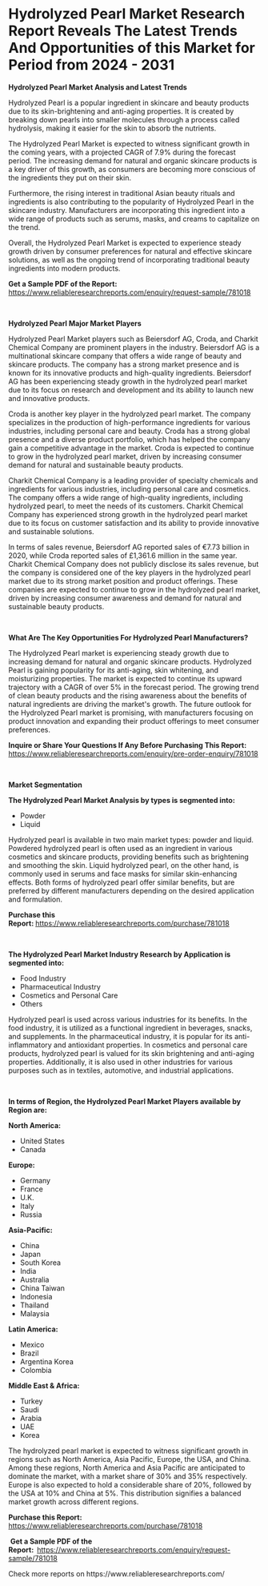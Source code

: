 <p><h1>Hydrolyzed Pearl Market Research Report Reveals The Latest Trends And Opportunities of this Market for Period from 2024 - 2031</h1></p><p><strong>Hydrolyzed Pearl Market Analysis and Latest Trends</strong></p>
<p><p>Hydrolyzed Pearl is a popular ingredient in skincare and beauty products due to its skin-brightening and anti-aging properties. It is created by breaking down pearls into smaller molecules through a process called hydrolysis, making it easier for the skin to absorb the nutrients.</p><p>The Hydrolyzed Pearl Market is expected to witness significant growth in the coming years, with a projected CAGR of 7.9% during the forecast period. The increasing demand for natural and organic skincare products is a key driver of this growth, as consumers are becoming more conscious of the ingredients they put on their skin.</p><p>Furthermore, the rising interest in traditional Asian beauty rituals and ingredients is also contributing to the popularity of Hydrolyzed Pearl in the skincare industry. Manufacturers are incorporating this ingredient into a wide range of products such as serums, masks, and creams to capitalize on the trend.</p><p>Overall, the Hydrolyzed Pearl Market is expected to experience steady growth driven by consumer preferences for natural and effective skincare solutions, as well as the ongoing trend of incorporating traditional beauty ingredients into modern products.</p></p>
<p><strong>Get a Sample PDF of the Report:&nbsp;</strong> <a href="https://www.reliableresearchreports.com/enquiry/request-sample/781018">https://www.reliableresearchreports.com/enquiry/request-sample/781018</a></p>
<p>&nbsp;</p>
<p><strong>Hydrolyzed Pearl Major Market Players</strong></p>
<p><p>Hydrolyzed Pearl Market players such as Beiersdorf AG, Croda, and Charkit Chemical Company are prominent players in the industry. Beiersdorf AG is a multinational skincare company that offers a wide range of beauty and skincare products. The company has a strong market presence and is known for its innovative products and high-quality ingredients. Beiersdorf AG has been experiencing steady growth in the hydrolyzed pearl market due to its focus on research and development and its ability to launch new and innovative products.</p><p>Croda is another key player in the hydrolyzed pearl market. The company specializes in the production of high-performance ingredients for various industries, including personal care and beauty. Croda has a strong global presence and a diverse product portfolio, which has helped the company gain a competitive advantage in the market. Croda is expected to continue to grow in the hydrolyzed pearl market, driven by increasing consumer demand for natural and sustainable beauty products.</p><p>Charkit Chemical Company is a leading provider of specialty chemicals and ingredients for various industries, including personal care and cosmetics. The company offers a wide range of high-quality ingredients, including hydrolyzed pearl, to meet the needs of its customers. Charkit Chemical Company has experienced strong growth in the hydrolyzed pearl market due to its focus on customer satisfaction and its ability to provide innovative and sustainable solutions.</p><p>In terms of sales revenue, Beiersdorf AG reported sales of €7.73 billion in 2020, while Croda reported sales of £1,361.6 million in the same year. Charkit Chemical Company does not publicly disclose its sales revenue, but the company is considered one of the key players in the hydrolyzed pearl market due to its strong market position and product offerings. These companies are expected to continue to grow in the hydrolyzed pearl market, driven by increasing consumer awareness and demand for natural and sustainable beauty products.</p></p>
<p>&nbsp;</p>
<p><strong>What Are The Key Opportunities For Hydrolyzed Pearl Manufacturers?</strong></p>
<p><p>The Hydrolyzed Pearl market is experiencing steady growth due to increasing demand for natural and organic skincare products. Hydrolyzed Pearl is gaining popularity for its anti-aging, skin whitening, and moisturizing properties. The market is expected to continue its upward trajectory with a CAGR of over 5% in the forecast period. The growing trend of clean beauty products and the rising awareness about the benefits of natural ingredients are driving the market's growth. The future outlook for the Hydrolyzed Pearl market is promising, with manufacturers focusing on product innovation and expanding their product offerings to meet consumer preferences.</p></p>
<p><strong>Inquire or Share Your Questions If Any Before Purchasing This Report:</strong> <a href="https://www.reliableresearchreports.com/enquiry/pre-order-enquiry/781018">https://www.reliableresearchreports.com/enquiry/pre-order-enquiry/781018</a></p>
<p>&nbsp;</p>
<p><strong>Market Segmentation</strong></p>
<p><strong>The Hydrolyzed Pearl Market Analysis by types is segmented into:</strong></p>
<p><ul><li>Powder</li><li>Liquid</li></ul></p>
<p><p>Hydrolyzed pearl is available in two main market types: powder and liquid. Powdered hydrolyzed pearl is often used as an ingredient in various cosmetics and skincare products, providing benefits such as brightening and smoothing the skin. Liquid hydrolyzed pearl, on the other hand, is commonly used in serums and face masks for similar skin-enhancing effects. Both forms of hydrolyzed pearl offer similar benefits, but are preferred by different manufacturers depending on the desired application and formulation.</p></p>
<p><strong>Purchase this Report:&nbsp;</strong><a href="https://www.reliableresearchreports.com/purchase/781018">https://www.reliableresearchreports.com/purchase/781018</a></p>
<p>&nbsp;</p>
<p><strong>The Hydrolyzed Pearl Market Industry Research by Application is segmented into:</strong></p>
<p><ul><li>Food Industry</li><li>Pharmaceutical Industry</li><li>Cosmetics and Personal Care</li><li>Others</li></ul></p>
<p><p>Hydrolyzed pearl is used across various industries for its benefits. In the food industry, it is utilized as a functional ingredient in beverages, snacks, and supplements. In the pharmaceutical industry, it is popular for its anti-inflammatory and antioxidant properties. In cosmetics and personal care products, hydrolyzed pearl is valued for its skin brightening and anti-aging properties. Additionally, it is also used in other industries for various purposes such as in textiles, automotive, and industrial applications.</p></p>
<p>&nbsp;</p>
<p><strong>In terms of Region, the Hydrolyzed Pearl Market Players available by Region are:</strong></p>
<p>
    <p> <strong> North America: </strong>
        <ul>
            <li>United States</li>
            <li>Canada</li>
        </ul>
        </p> 
    <p> <strong> Europe: </strong>
        <ul>
            <li>Germany</li>
            <li>France</li>
            <li>U.K.</li>
            <li>Italy</li>
            <li>Russia</li>
        </ul>
        </p> 
    <p> <strong> Asia-Pacific: </strong>
        <ul>
            <li>China</li>
            <li>Japan</li>
            <li>South Korea</li>
            <li>India</li>
            <li>Australia</li>
            <li>China Taiwan</li>
            <li>Indonesia</li>
            <li>Thailand</li>
            <li>Malaysia</li>
        </ul>
        </p> 
    <p> <strong> Latin America: </strong>
        <ul>
            <li>Mexico</li>
            <li>Brazil</li>
            <li>Argentina Korea</li>
            <li>Colombia</li>
        </ul>
        </p> 
    <p> <strong> Middle East & Africa: </strong>
        <ul>
            <li>Turkey</li>
            <li>Saudi</li>
            <li>Arabia</li>
            <li>UAE</li>
            <li>Korea</li>
        </ul>
    </p>
    </p>
<p><p>The hydrolyzed pearl market is expected to witness significant growth in regions such as North America, Asia Pacific, Europe, the USA, and China. Among these regions, North America and Asia Pacific are anticipated to dominate the market, with a market share of 30% and 35% respectively. Europe is also expected to hold a considerable share of 20%, followed by the USA at 10% and China at 5%. This distribution signifies a balanced market growth across different regions.</p></p>
<p><strong>Purchase this Report: </strong><a href="https://www.reliableresearchreports.com/purchase/781018">https://www.reliableresearchreports.com/purchase/781018</a></p>
<p>&nbsp;<strong>Get a Sample PDF of the Report:&nbsp;&nbsp;</strong><a href="https://www.reliableresearchreports.com/enquiry/request-sample/781018">https://www.reliableresearchreports.com/enquiry/request-sample/781018</a></p>
<p><strong></strong></p>
<p>Check more reports on https://www.reliableresearchreports.com/</p>